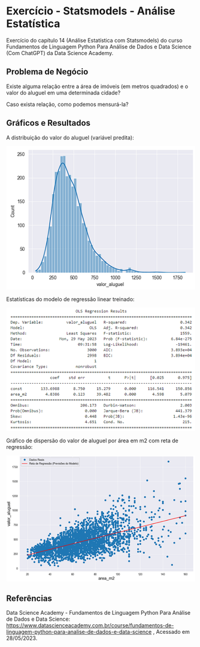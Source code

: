 # Exercício - Statsmodels - Análise Estatística

Exercício do capítulo 14 (Análise Estatística com Statsmodels) do 
curso Fundamentos de Linguagem Python Para Análise de Dados e Data Science (Com ChatGPT) da Data Science Academy.


## Problema de Negócio

Existe alguma relação entre a área de imóveis (em metros quadrados) e o valor do aluguel em uma determinada cidade? 

Caso exista relação, como podemos mensurá-la?

## Gráficos e Resultados

A distribuição do valor do aluguel (variável predita):

![Valor-Aluguel](Exercicio-Statsmodels-Distribuicao-ValorAluguel.png)


Estatísticas do modelo de regressão linear treinado:

![Estatisticas-Modelo](Exercicio-Statsmodels-EstatisticasModelo.png)


Gráfico de dispersão do valor de aluguel por área em m2 com reta de regressão:

![Grafico-Dispersao-Regressao](Exercicio-Statsmodels-GraficoDispersaoRegressao.png)


## Referências
Data Science Academy - Fundamentos de Linguagem Python Para Análise de Dados e Data Science: 
https://www.datascienceacademy.com.br/course/fundamentos-de-linguagem-python-para-analise-de-dados-e-data-science , 
Acessado em 28/05/2023.